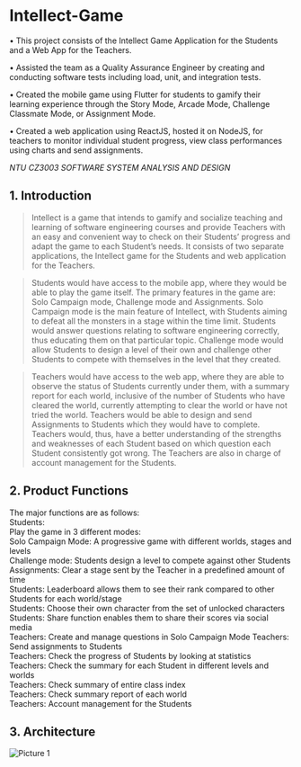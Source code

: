# Intellect-Game

•	This project consists of the Intellect Game Application for the Students and a Web App for the Teachers. 

•	Assisted the team as a Quality Assurance Engineer by creating and conducting software tests including load, unit, and integration tests.

•	Created the mobile game using Flutter for students to gamify their learning experience through the Story Mode, Arcade Mode, Challenge Classmate Mode, or Assignment Mode. 

•	Created a web application using ReactJS, hosted it on NodeJS, for teachers to monitor individual student progress, view class performances using charts and send assignments. 

*NTU CZ3003 SOFTWARE SYSTEM ANALYSIS AND DESIGN*

## 1. Introduction

> Intellect is a game that intends to gamify and socialize teaching and learning of software engineering courses and provide Teachers with an easy and convenient way to check on their Students’ progress and adapt the game to each Student’s needs. It consists of two separate applications, the Intellect game for the Students and web application for the Teachers.

> Students would have access to the mobile app, where they would be able to play the game itself. The primary features in the game are: Solo Campaign mode, Challenge mode and Assignments. Solo Campaign mode is the main feature of Intellect, with Students aiming to defeat all the monsters in a stage within the time limit. Students would answer questions relating to software engineering correctly, thus educating them on that particular topic. Challenge mode would allow Students to design a level of their own and challenge other Students to compete with themselves in the level that they created.

> Teachers would have access to the web app, where they are able to observe the status of Students currently under them, with a summary report for each world, inclusive of the number of Students who have cleared the world, currently attempting to clear the world or have not tried the world. Teachers would be able to design and send Assignments to Students which they would have to complete. Teachers would, thus, have a better understanding of the strengths and weaknesses of each Student based on which question each Student consistently got wrong. The Teachers are also in charge of account management for the Students.

## 2. Product Functions

The major functions are as follows:                                                                                                                                 
Students:                                                                                                                                                         
Play the game in 3 different modes:                                                                                                                               
Solo Campaign Mode: A progressive game with different worlds, stages and levels                                                                                   
Challenge mode: Students design a level to compete against other Students                                                                                       
Assignments: Clear a stage sent by the Teacher in a predefined amount of time                                                                                       
Students: Leaderboard allows them to see their rank compared to other Students for each world/stage                                                               
Students: Choose their own character from the set of unlocked characters                                                                                         
Students: Share function enables them to share their scores via social media                                                                                     
Teachers: Create and manage questions in Solo Campaign Mode Teachers: Send assignments to Students                                                               
Teachers: Check the progress of Students by looking at statistics                                                                                                 
Teachers: Check the summary for each Student in different levels and worlds                                                                                       
Teachers: Check summary of entire class index                                                                                                                     
Teachers: Check summary report of each world                                                                                                                     
Teachers: Account management for the Students                                                                                                                     

## 3. Architecture

![Picture 1](https://user-images.githubusercontent.com/56465845/118632030-a0135900-b802-11eb-9dd9-6b6bf64f8a2d.png)
